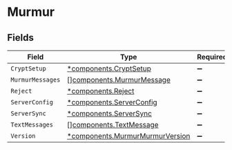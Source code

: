 # Murmur


## Fields

| Field                                                                             | Type                                                                              | Required                                                                          | Description                                                                       |
| --------------------------------------------------------------------------------- | --------------------------------------------------------------------------------- | --------------------------------------------------------------------------------- | --------------------------------------------------------------------------------- |
| `CryptSetup`                                                                      | [*components.CryptSetup](../../models/components/cryptsetup.md)                   | :heavy_minus_sign:                                                                | N/A                                                                               |
| `MurmurMessages`                                                                  | [][components.MurmurMessage](../../models/components/murmurmessage.md)            | :heavy_minus_sign:                                                                | N/A                                                                               |
| `Reject`                                                                          | [*components.Reject](../../models/components/reject.md)                           | :heavy_minus_sign:                                                                | N/A                                                                               |
| `ServerConfig`                                                                    | [*components.ServerConfig](../../models/components/serverconfig.md)               | :heavy_minus_sign:                                                                | N/A                                                                               |
| `ServerSync`                                                                      | [*components.ServerSync](../../models/components/serversync.md)                   | :heavy_minus_sign:                                                                | N/A                                                                               |
| `TextMessages`                                                                    | [][components.TextMessage](../../models/components/textmessage.md)                | :heavy_minus_sign:                                                                | N/A                                                                               |
| `Version`                                                                         | [*components.MurmurMurmurVersion](../../models/components/murmurmurmurversion.md) | :heavy_minus_sign:                                                                | N/A                                                                               |